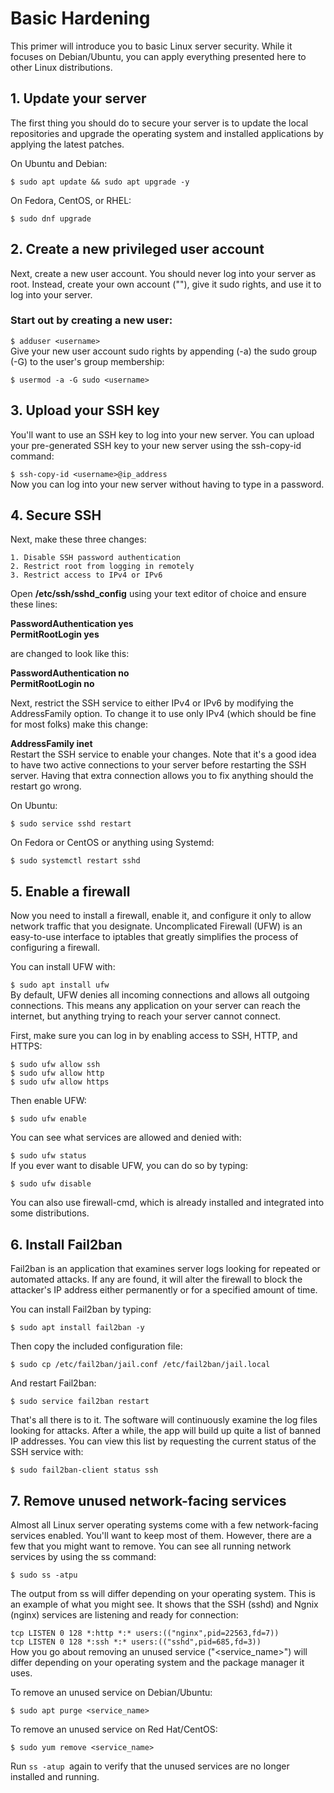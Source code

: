 # Basic Hardening
This primer will introduce you to basic Linux server security. While it focuses on Debian/Ubuntu, you can apply everything presented here to other Linux distributions.

## 1. Update your server
The first thing you should do to secure your server is to update the local repositories and upgrade the operating system and installed applications by applying the latest patches.

On Ubuntu and Debian:

```$ sudo apt update && sudo apt upgrade -y```   

On Fedora, CentOS, or RHEL:

```$ sudo dnf upgrade```  
## 2. Create a new privileged user account
Next, create a new user account. You should never log into your server as root. Instead, create your own account ("<user>"), give it sudo rights, and use it to log into your server.

### Start out by creating a new user:

`$ adduser <username>`  
Give your new user account sudo rights by appending (-a) the sudo group (-G) to the user's group membership:

`$ usermod -a -G sudo <username>`
## 3. Upload your SSH key
You'll want to use an SSH key to log into your new server. You can upload your pre-generated SSH key to your new server using the ssh-copy-id command:

`$ ssh-copy-id <username>@ip_address`  
Now you can log into your new server without having to type in a password.

## 4. Secure SSH
Next, make these three changes:

    1. Disable SSH password authentication  
    2. Restrict root from logging in remotely  
    3. Restrict access to IPv4 or IPv6  

Open **/etc/ssh/sshd_config** using your text editor of choice and ensure these lines:

**PasswordAuthentication yes**  
**PermitRootLogin yes**  

are changed to look like this:

**PasswordAuthentication no**  
**PermitRootLogin no**  

Next, restrict the SSH service to either IPv4 or IPv6 by modifying the AddressFamily option. To change it to use only IPv4 (which should be fine for most folks) make this change:

**AddressFamily inet**  
Restart the SSH service to enable your changes. Note that it's a good idea to have two active connections to your server before restarting the SSH server. Having that extra connection allows you to fix anything should the restart go wrong.

On Ubuntu:

```$ sudo service sshd restart```

On Fedora or CentOS or anything using Systemd:

`$ sudo systemctl restart sshd`  
## 5. Enable a firewall
Now you need to install a firewall, enable it, and configure it only to allow network traffic that you designate. Uncomplicated Firewall (UFW) is an easy-to-use interface to iptables that greatly simplifies the process of configuring a firewall.

You can install UFW with:

`$ sudo apt install ufw`  
By default, UFW denies all incoming connections and allows all outgoing connections. This means any application on your server can reach the internet, but anything trying to reach your server cannot connect.

First, make sure you can log in by enabling access to SSH, HTTP, and HTTPS:

`$ sudo ufw allow ssh`  
`$ sudo ufw allow http`  
`$ sudo ufw allow https`  

Then enable UFW:

`$ sudo ufw enable`  

You can see what services are allowed and denied with:

`$ sudo ufw status`  
If you ever want to disable UFW, you can do so by typing:

`$ sudo ufw disable`  

You can also use firewall-cmd, which is already installed and integrated into some distributions.

## 6. Install Fail2ban
Fail2ban is an application that examines server logs looking for repeated or automated attacks. If any are found, it will alter the firewall to block the attacker's IP address either permanently or for a specified amount of time.

You can install Fail2ban by typing:

`$ sudo apt install fail2ban -y`

Then copy the included configuration file:

`$ sudo cp /etc/fail2ban/jail.conf /etc/fail2ban/jail.local`  

And restart Fail2ban:

`$ sudo service fail2ban restart`

That's all there is to it. The software will continuously examine the log files looking for attacks. After a while, the app will build up quite a list of banned IP addresses. You can view this list by requesting the current status of the SSH service with:

`$ sudo fail2ban-client status ssh`

## 7. Remove unused network-facing services
Almost all Linux server operating systems come with a few network-facing services enabled. You'll want to keep most of them. However, there are a few that you might want to remove. You can see all running network services by using the ss command:

`$ sudo ss -atpu`  

The output from ss will differ depending on your operating system. This is an example of what you might see. It shows that the SSH (sshd) and Ngnix (nginx) services are listening and ready for connection:

```tcp LISTEN 0 128 *:http *:* users:(("nginx",pid=22563,fd=7))```   
```tcp LISTEN 0 128 *:ssh *:* users:(("sshd",pid=685,fd=3))```  
How you go about removing an unused service ("<service_name>") will differ depending on your operating system and the package manager it uses.

To remove an unused service on Debian/Ubuntu:

`$ sudo apt purge <service_name>`  

To remove an unused service on Red Hat/CentOS:

`$ sudo yum remove <service_name>`

Run `ss -atup `again to verify that the unused services are no longer installed and running.
